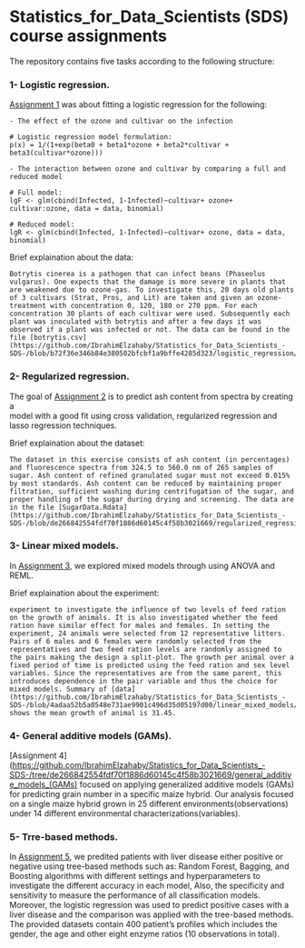 # Statistics_for_Data_Scientists (SDS) course assignments

The repository contains five tasks according to the following structure:


### 1- Logistic regression.

[Assignment 1](https://github.com/IbrahimElzahaby/Statistics_for_Data_Scientists_-SDS-/tree/de266842554fdf70f1886d60145c4f58b3021669/logistic_regression) was about fitting a logistic regression for the following:

    - The effect of the ozone and cultivar on the infection
    
    # Logistic regression model formulation:
    p(x) = 1/(1+exp(beta0 + beta1*ozone + beta2*cultivar + beta3(cultivar*ozone)))
    
    - The interaction between ozone and cultivar by comparing a full and reduced model
    
    # Full model:
    lgF <- glm(cbind(Infected, 1-Infected)~cultivar+ ozone+ cultivar:ozone, data = data, binomial)
    
    # Reduced model:
    lgR <- glm(cbind(Infected, 1-Infected)~cultivar+ ozone, data = data, binomial)
    
Brief explaination about the data:

    Botrytis cinerea is a pathogen that can infect beans (Phaseolus vulgarus). One expects that the damage is more severe in plants that are weakened due to ozone-gas. To investigate this, 20 days old plants of 3 cultivars (Strat, Pros, and Lit) are taken and given an ozone-treatment with concentration 0, 120, 180 or 270 ppm. For each concentration 30 plants of each cultivar were used. Subsequently each plant was inoculated with botrytis and after a few days it was observed if a plant was infected or not. The data can be found in the file [botrytis.csv](https://github.com/IbrahimElzahaby/Statistics_for_Data_Scientists_-SDS-/blob/b72f36e346b84e380502bfcbf1a9bffe4285d323/logistic_regression/botrytis.csv).


### 2- Regularized regression.

The goal of [Assignment 2](https://github.com/IbrahimElzahaby/Statistics_for_Data_Scientists_-SDS-/tree/de266842554fdf70f1886d60145c4f58b3021669/regularized_regression) is to predict ash content from spectra by creating a  
model with a good fit using cross validation, regularized regression and lasso regression techniques.

Brief explaination about the dataset: 

    The dataset in this exercise consists of ash content (in percentages) and fluorescence spectra from 324.5 to 560.0 nm of 265 samples of sugar. Ash content of refined granulated sugar must not exceed 0.015% by most standards. Ash content can be reduced by maintaining proper filtration, sufficient washing during centrifugation of the sugar, and proper handling of the sugar during drying and screening. The data are in the file [SugarData.Rdata](https://github.com/IbrahimElzahaby/Statistics_for_Data_Scientists_-SDS-/blob/de266842554fdf70f1886d60145c4f58b3021669/regularized_regression/SugarData.Rdata).


### 3- Linear mixed models.

In [Assignment 3](https://github.com/IbrahimElzahaby/Statistics_for_Data_Scientists_-SDS-/tree/de266842554fdf70f1886d60145c4f58b3021669/linear_mixed_models), we explored mixed models through using ANOVA and REML.

Brief explaination about the experiment:

    experiment to investigate the influence of two levels of feed ration on the growth of animals. It is also investigated whether the feed ration have similar effect for males and females. In setting the experiment, 24 animals were selected from 12 representative litters. Pairs of 6 males and 6 females were randomly selected from the representatives and two feed ration levels are randomly assigned to the pairs making the design a split-plot. The growth per animal over a fixed period of time is predicted using the feed ration and sex level variables. Since the representatives are from the same parent, this introduces dependence in the pair variable and thus the choice for mixed models. Summary of [data](https://github.com/IbrahimElzahaby/Statistics_for_Data_Scientists_-SDS-/blob/4adaa52b5a0548e731ae9901c496d35d05197d00/linear_mixed_models/DATARationSplitPlot.txt) shows the mean growth of animal is 31.45. 


### 4- General additive models (GAMs).

[Assignment 4](https://github.com/IbrahimElzahaby/Statistics_for_Data_Scientists_-SDS-/tree/de266842554fdf70f1886d60145c4f58b3021669/general_additive_models_(GAMs) focused on applying generalized additive models (GAMs) for predicting grain number in a specific maize hybrid. Our analysis focused on a single maize hybrid grown in 25 different environments(observations) under 14 different environmental characterizations(variables).


### 5- Trre-based methods.

In [Assignment 5](https://github.com/IbrahimElzahaby/Statistics_for_Data_Scientists_-SDS-/tree/de266842554fdf70f1886d60145c4f58b3021669/tree-based_classification), we predited patients with liver disease either positive or negative using tree-based methods such as: Random Forest, Bagging, and Boosting algorithms with different settings and hyperparameters to investigate the different accuracy in each model, Also, the specificity and sensitivity to measure the performance of all classification models. Moreover, the logistic regression was used to predict positive cases with a liver disease and the comparison was applied with the tree-based methods. The provided datasets contain 400 patient’s profiles which includes the gender, the age and other eight enzyme ratios (10 observations in total).



